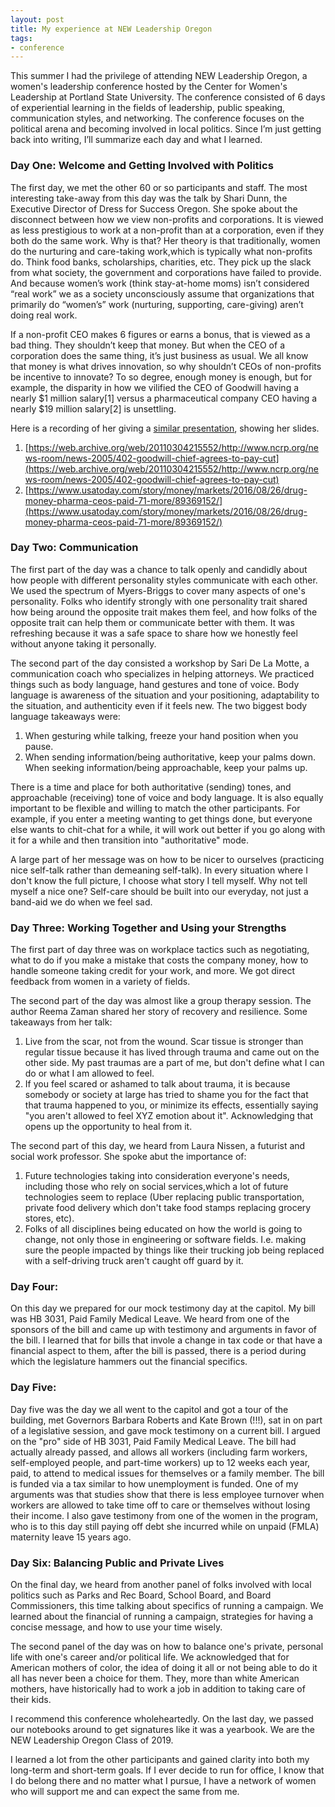 ```yaml
---
layout: post
title: My experience at NEW Leadership Oregon
tags:
- conference
---
```


This summer I had the privilege of attending NEW Leadership Oregon, a women's leadership conference hosted by the Center for Women's Leadership at Portland State University. The conference consisted of 6 days of experiential learning in the fields of leadership, public speaking, communication styles, and networking. The conference focuses on the political arena and becoming involved in local politics. Since I’m just getting back into writing, I’ll summarize each day and what I learned. 

### Day One: Welcome and Getting Involved with Politics

The first day, we met the other 60 or so participants and staff. The most interesting take-away from this day was the talk by Shari Dunn, the Executive Director of Dress for Success Oregon. She spoke about the disconnect between how we view non-profits and corporations. It is viewed as less prestigious to work at a non-profit than at a corporation, even if they both do the same work. Why is that? Her theory is that traditionally, women do the nurturing and care-taking work,which is typically what non-profits do. Think food banks, scholarships, charities, etc. They pick up the slack from what society, the government and corporations have failed to provide. And because women’s work (think stay-at-home moms) isn’t considered “real work” we as a society unconsciously assume that organizations that primarily do “women’s” work (nurturing, supporting, care-giving) aren’t doing real work. 

If a non-profit CEO makes 6 figures or earns a bonus, that is viewed as a bad thing. They shouldn’t keep that money. But when the CEO of a corporation does the same thing, it’s just business as usual. We all know that money is what drives innovation, so why shouldn’t CEOs of non-profits be incentive to innovate? To so degree, enough money is enough, but for example, the disparity in how we vilified the CEO of Goodwill having a nearly $1 million salary[1] versus a pharmaceutical company CEO having a nearly $19 million salary[2] is unsettling. 

Here is a recording of her giving a [similar presentation](https://vimeo.com/344722953), showing her slides. 

1. [https://web.archive.org/web/20110304215552/http://www.ncrp.org/news-room/news-2005/402-goodwill-chief-agrees-to-pay-cut](https://web.archive.org/web/20110304215552/http://www.ncrp.org/news-room/news-2005/402-goodwill-chief-agrees-to-pay-cut)
2. [https://www.usatoday.com/story/money/markets/2016/08/26/drug-money-pharma-ceos-paid-71-more/89369152/](https://www.usatoday.com/story/money/markets/2016/08/26/drug-money-pharma-ceos-paid-71-more/89369152/)

### Day Two: Communication

The first part of the day was a chance to talk openly and candidly about how people with different personality styles communicate with each other. We used the spectrum of Myers-Briggs to cover many aspects of one's personality. Folks who identify strongly with one personality trait shared how being around the opposite trait makes them feel, and how folks of the opposite trait can help them or communicate better with them. It was refreshing because it was a safe space to share how we honestly feel without anyone taking it personally. 

The second part of the day consisted a workshop by Sari De La Motte, a communication coach who specializes in helping attorneys. We practiced things such as body language, hand gestures and tone of voice. Body language is awareness of the situation and your positioning, adaptability to the situation, and authenticity even if it feels new. The two biggest body language takeaways were:
1. When gesturing while talking, freeze your hand position when you pause.
2. When sending information/being authoritative, keep your palms down. When seeking information/being approachable, keep your palms up.

There is a time and place for both authoritative (sending) tones, and approachable (receiving) tone of voice and body language. It is also equally important to be flexible and willing to match the other participants. For example, if you enter a meeting wanting to get things done, but everyone else wants to chit-chat for a while, it will work out better if you go along with it for a while and then transition into "authoritative" mode. 

A large part of her message was on how to be nicer to ourselves (practicing nice self-talk rather than demeaning self-talk). In every situation where I don't know the full picture, I choose what story I tell myself. Why not tell myself a nice one? Self-care should be built into our everyday, not just a band-aid we do when we feel sad.

### Day Three: Working Together and Using your Strengths

The first part of day three was on workplace tactics such as negotiating, what to do if you make a mistake that costs the company money, how to handle someone taking credit for your work, and more. We got direct feedback from women in a variety of fields.

The second part of the day was almost like a group therapy session. The author Reema Zaman shared her story of recovery and resilience. Some takeaways from her talk:
1. Live from the scar, not from the wound. Scar tissue is stronger than regular tissue because it has lived through trauma and came out on the other side. My past traumas are a part of me, but don't define what I can do or what I am allowed to feel. 
2. If you feel scared or ashamed to talk about trauma, it is because somebody or society at large has tried to shame you for the fact that that trauma happened to you, or minimize its effects, essentially saying "you aren't allowed to feel XYZ emotion about it". Acknowledging that opens up the opportunity to heal from it.

The second part of this day, we heard from Laura Nissen, a futurist and social work professor. She spoke abut the importance of:
1. Future technologies taking into consideration everyone's needs, including those who rely on social services,which a lot of future technologies seem to replace (Uber replacing public transportation, private food delivery which don't take food stamps replacing grocery stores, etc).
2. Folks of all disciplines being educated on how the world is going to change, not only those in engineering or software fields. I.e. making sure the people impacted by things like their trucking job being replaced with a self-driving truck aren't caught off guard by it.

### Day Four:

On this day we prepared for our mock testimony day at the capitol. My bill was HB 3031, Paid Family Medical Leave. We heard from one of the sponsors of the bill and came up with testimony and arguments in favor of the bill. I learned that for bills that invole a change in tax code or that have a financial aspect to them, after the bill is passed, there is a period during which the legislature hammers out the financial specifics. 

### Day Five:

Day five was the day we all went to the capitol and got a tour of the building, met Governors Barbara Roberts and Kate Brown (!!!), sat in on part of a legislative session, and gave mock testimony on a current bill. I argued on the "pro" side of HB 3031, Paid Family Medical Leave. The bill had actually already passed, and allows all workers (including farm workers, self-employed people, and part-time workers) up to 12 weeks each year, paid, to attend to medical issues for themselves or a family member. The bill is funded via a tax similar to how unemployment is funded. One of my arguments was that studies show that there is less employee turnover when workers are allowed to take time off to care or themselves without losing their income. I also gave testimony from one of the women in the program, who is to this day still paying off debt she incurred while on unpaid (FMLA) maternity leave 15 years ago. 

### Day Six: Balancing Public and Private Lives

On the final day, we heard from another panel of folks involved with local politics such as Parks and Rec Board, School Board, and Board Commissioners, this time talking about specifics of running a campaign. We learned about the financial of running a campaign, strategies for having a concise message, and how to use your time wisely. 

The second panel of the day was on how to balance one's private, personal life with one's career and/or political life. We acknowledged that for American mothers of color, the idea of doing it all or not being able to do it all has never been a choice for them. They, more than white American mothers, have historically had to work a job in addition to taking care of their kids. 

I recommend this conference wholeheartedly. On the last day, we passed our notebooks around to get signatures like it was a yearbook. We are the NEW Leadership Oregon Class of 2019. 

I learned a lot from the other participants and gained clarity into both my long-term and short-term goals. If I ever decide to run for office, I know that I do belong there and no matter what I pursue, I have a network of women who will support me and can expect the same from me.